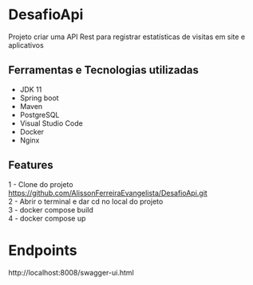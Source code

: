 # DesafioApi

Projeto criar uma API Rest para registrar estatísticas de visitas em site e aplicativos

## Ferramentas e Tecnologias utilizadas

 - JDK 11
 - Spring boot
 - Maven
 - PostgreSQL
 - Visual Studio Code
 - Docker
 - Nginx
 
 ## Features

 1 - Clone do projeto https://github.com/AlissonFerreiraEvangelista/DesafioApi.git
 <br>
 2 - Abrir o terminal e dar cd no local do projeto <br>
 3 - docker compose build <br>
 4 - docker compose up <br>
 
# Endpoints

http://localhost:8008/swagger-ui.html

